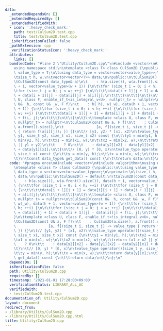 ```yaml
---
data:
  _extendedDependsOn: []
  _extendedRequiredBy: []
  _extendedVerifiedWith:
  - icon: ':heavy_check_mark:'
    path: test/CulSum2D.test.cpp
    title: test/CulSum2D.test.cpp
  _isVerificationFailed: false
  _pathExtension: cpp
  _verificationStatusIcon: ':heavy_check_mark:'
  attributes:
    links: []
  bundledCode: "#line 2 \"Utility/CulSum2D.cpp\"\n#include <vector>\n#include <algorithm>\n\
    using namespace std;\n\ntemplate <class T> class CulSum2D {\npublic:\n\tusing\
    \ value_type = T;\n\tusing data_type = vector<vector<value_type>>;\n\nprivate:\n\
    \tsize_t h, w;\n\tvector<vector<T>> data;\n\npublic:\n\tCulSum2D() = default;\n\
    \tCulSum2D(const data_type& a)\n\t    : h(a.size()), w(a.front().size()), data(h\
    \ + 1, vector<value_type>(w + 1)) {\n\t\tfor (size_t i = 0; i < h; ++i) {\n\t\t\
    \tfor (size_t j = 0; j < w; ++j) {\n\t\t\t\tdata[i + 1][j + 1] = data[i][j + 1]\
    \ + data[i + 1][j] - data[i][j] + a[i][j];\n\t\t\t}\n\t\t}\n\t}\n\ttemplate <class\
    \ U, class F, enable_if_t<is_integral_v<U>, nullptr_t> = nullptr>\n\tCulSum2D(const\
    \ U& _h, const U& _w, F f)\n\t    : h(_h), w(_w), data(h + 1, vector<value_type>(w\
    \ + 1)) {\n\t\tfor (size_t i = 0; i < h; ++i) {\n\t\t\tfor (size_t j = 0; j <\
    \ w; ++j) {\n\t\t\t\tdata[i + 1][j + 1] = data[i][j + 1] + data[i + 1][j] - data[i][j]\
    \ + f(i, j);\n\t\t\t}\n\t\t}\n\t}\n\ttemplate <class U, class F, enable_if_t<!is_integral_v<U>,\
    \ nullptr_t> = nullptr>\n\tCulSum2D(const U& a, F f)\n\t    : CulSum2D(a.size(),\
    \ a.front().size(),\n\t               [a, f](size_t i, size_t j) -> value_type\
    \ { return f(a[i][j]); }) {}\n\t// [y1, y2) * [x1, x2)\n\tvalue_type operator()(size_t\
    \ y1, size_t y2, size_t x1, size_t x2) const {\n\t\ty1 = min(y1, h);\n\t\ty2 =\
    \ min(y2, h);\n\t\tx1 = min(x1, w);\n\t\tx2 = min(x2, w);\n\t\treturn (x1 > x2\
    \ || y1 > y2)\n\t\t    ? 0\n\t\t    : data[y2][x2] - data[y1][x2] - data[y2][x1]\
    \ + data[y1][x1];\n\t}\n\t// [0, y) * [0, x)\n\tvalue_type operator()(size_t y,\
    \ size_t x) const {\n\t\ty = min(y, h);\n\t\tx = min(x, w);\n\t\treturn data[y][x];\n\
    \t}\n\tconst data_type& get_data() const {\n\t\treturn data;\n\t}\n};\n"
  code: "#pragma once\n#include <vector>\n#include <algorithm>\nusing namespace std;\n\
    \ntemplate <class T> class CulSum2D {\npublic:\n\tusing value_type = T;\n\tusing\
    \ data_type = vector<vector<value_type>>;\n\nprivate:\n\tsize_t h, w;\n\tvector<vector<T>>\
    \ data;\n\npublic:\n\tCulSum2D() = default;\n\tCulSum2D(const data_type& a)\n\t\
    \    : h(a.size()), w(a.front().size()), data(h + 1, vector<value_type>(w + 1))\
    \ {\n\t\tfor (size_t i = 0; i < h; ++i) {\n\t\t\tfor (size_t j = 0; j < w; ++j)\
    \ {\n\t\t\t\tdata[i + 1][j + 1] = data[i][j + 1] + data[i + 1][j] - data[i][j]\
    \ + a[i][j];\n\t\t\t}\n\t\t}\n\t}\n\ttemplate <class U, class F, enable_if_t<is_integral_v<U>,\
    \ nullptr_t> = nullptr>\n\tCulSum2D(const U& _h, const U& _w, F f)\n\t    : h(_h),\
    \ w(_w), data(h + 1, vector<value_type>(w + 1)) {\n\t\tfor (size_t i = 0; i <\
    \ h; ++i) {\n\t\t\tfor (size_t j = 0; j < w; ++j) {\n\t\t\t\tdata[i + 1][j + 1]\
    \ = data[i][j + 1] + data[i + 1][j] - data[i][j] + f(i, j);\n\t\t\t}\n\t\t}\n\t\
    }\n\ttemplate <class U, class F, enable_if_t<!is_integral_v<U>, nullptr_t> = nullptr>\n\
    \tCulSum2D(const U& a, F f)\n\t    : CulSum2D(a.size(), a.front().size(),\n\t\
    \               [a, f](size_t i, size_t j) -> value_type { return f(a[i][j]);\
    \ }) {}\n\t// [y1, y2) * [x1, x2)\n\tvalue_type operator()(size_t y1, size_t y2,\
    \ size_t x1, size_t x2) const {\n\t\ty1 = min(y1, h);\n\t\ty2 = min(y2, h);\n\t\
    \tx1 = min(x1, w);\n\t\tx2 = min(x2, w);\n\t\treturn (x1 > x2 || y1 > y2)\n\t\t\
    \    ? 0\n\t\t    : data[y2][x2] - data[y1][x2] - data[y2][x1] + data[y1][x1];\n\
    \t}\n\t// [0, y) * [0, x)\n\tvalue_type operator()(size_t y, size_t x) const {\n\
    \t\ty = min(y, h);\n\t\tx = min(x, w);\n\t\treturn data[y][x];\n\t}\n\tconst data_type&\
    \ get_data() const {\n\t\treturn data;\n\t}\n};\n"
  dependsOn: []
  isVerificationFile: false
  path: Utility/CulSum2D.cpp
  requiredBy: []
  timestamp: '2021-01-01 17:28:03+09:00'
  verificationStatus: LIBRARY_ALL_AC
  verifiedWith:
  - test/CulSum2D.test.cpp
documentation_of: Utility/CulSum2D.cpp
layout: document
redirect_from:
- /library/Utility/CulSum2D.cpp
- /library/Utility/CulSum2D.cpp.html
title: Utility/CulSum2D.cpp
---
```

